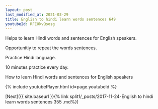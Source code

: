 ```yaml
---
layout: post
last_modified_at: 2021-03-29
title: English to hindi learn words sentences 649 
youtubeId: RFEOkvQsosg
---
```

 
 
Helps to learn Hindi words and sentences for English speakers.

Opportunitiy to repeat the words sentences. 

Practice Hindi language. 
 
10 minutes practice every day. 
 
How to learn Hindi words and sentences for English speakers 
 
{% include youtubePlayer.html id=page.youtubeId %}
 
 
[Next]({{ site.baseurl }}{% link  split1/_posts/2017-11-24-English to hindi learn words sentences 355 .md%})
 
